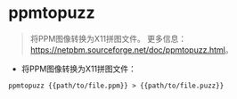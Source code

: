 # ppmtopuzz

> 将PPM图像转换为X11拼图文件。
> 更多信息：<https://netpbm.sourceforge.net/doc/ppmtopuzz.html>。

- 将PPM图像转换为X11拼图文件：

`ppmtopuzz {{path/to/file.ppm}} > {{path/to/file.puzz}}`